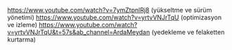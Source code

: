 https://www.youtube.com/watch?v=7ymZtpnlRj8 (yükseltme ve sürüm yönetimi)
https://www.youtube.com/watch?v=yrtvVNJrTqU (optimizasyon ve izleme)
https://www.youtube.com/watch?v=yrtvVNJrTqU&t=57s&ab_channel=ArdaMeydan (yedekleme ve felaketten kurtarma)
